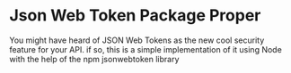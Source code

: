 # Json Web Token Package Proper
You might have heard of JSON Web Tokens as the new cool security feature for your API.
if so, this is a simple implementation of it using Node with the help of the npm jsonwebtoken library
